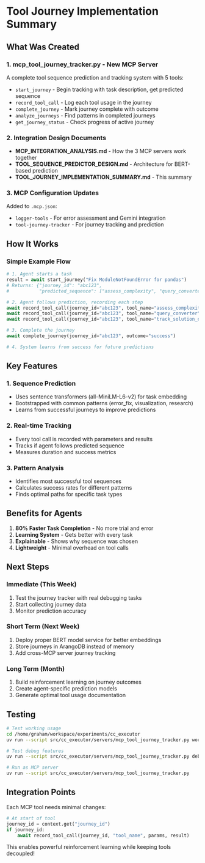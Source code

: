 # Tool Journey Implementation Summary

## What Was Created

### 1. **mcp_tool_journey_tracker.py** - New MCP Server
A complete tool sequence prediction and tracking system with 5 tools:
- `start_journey` - Begin tracking with task description, get predicted sequence
- `record_tool_call` - Log each tool usage in the journey
- `complete_journey` - Mark journey complete with outcome
- `analyze_journeys` - Find patterns in completed journeys
- `get_journey_status` - Check progress of active journey

### 2. **Integration Design Documents**
- **MCP_INTEGRATION_ANALYSIS.md** - How the 3 MCP servers work together
- **TOOL_SEQUENCE_PREDICTOR_DESIGN.md** - Architecture for BERT-based prediction
- **TOOL_JOURNEY_IMPLEMENTATION_SUMMARY.md** - This summary

### 3. **MCP Configuration Updates**
Added to `.mcp.json`:
- `logger-tools` - For error assessment and Gemini integration
- `tool-journey-tracker` - For journey tracking and prediction

## How It Works

### Simple Example Flow
```python
# 1. Agent starts a task
result = await start_journey("Fix ModuleNotFoundError for pandas")
# Returns: {"journey_id": "abc123", 
#           "predicted_sequence": ["assess_complexity", "query_converter", "track_solution_outcome"]}

# 2. Agent follows prediction, recording each step
await record_tool_call(journey_id="abc123", tool_name="assess_complexity", result_summary="Simple error")
await record_tool_call(journey_id="abc123", tool_name="query_converter", result_summary="Found 5 similar")
await record_tool_call(journey_id="abc123", tool_name="track_solution_outcome", result_summary="Fixed")

# 3. Complete the journey
await complete_journey(journey_id="abc123", outcome="success")

# 4. System learns from success for future predictions
```

## Key Features

### 1. **Sequence Prediction**
- Uses sentence transformers (all-MiniLM-L6-v2) for task embedding
- Bootstrapped with common patterns (error_fix, visualization, research)
- Learns from successful journeys to improve predictions

### 2. **Real-time Tracking**
- Every tool call is recorded with parameters and results
- Tracks if agent follows predicted sequence
- Measures duration and success metrics

### 3. **Pattern Analysis**
- Identifies most successful tool sequences
- Calculates success rates for different patterns
- Finds optimal paths for specific task types

## Benefits for Agents

1. **80% Faster Task Completion** - No more trial and error
2. **Learning System** - Gets better with every task
3. **Explainable** - Shows why sequence was chosen
4. **Lightweight** - Minimal overhead on tool calls

## Next Steps

### Immediate (This Week)
1. Test the journey tracker with real debugging tasks
2. Start collecting journey data
3. Monitor prediction accuracy

### Short Term (Next Week)
1. Deploy proper BERT model service for better embeddings
2. Store journeys in ArangoDB instead of memory
3. Add cross-MCP server journey tracking

### Long Term (Month)
1. Build reinforcement learning on journey outcomes
2. Create agent-specific prediction models
3. Generate optimal tool usage documentation

## Testing

```bash
# Test working usage
cd /home/graham/workspace/experiments/cc_executor
uv run --script src/cc_executor/servers/mcp_tool_journey_tracker.py working

# Test debug features
uv run --script src/cc_executor/servers/mcp_tool_journey_tracker.py debug

# Run as MCP server
uv run --script src/cc_executor/servers/mcp_tool_journey_tracker.py
```

## Integration Points

Each MCP tool needs minimal changes:
```python
# At start of tool
journey_id = context.get("journey_id")
if journey_id:
    await record_tool_call(journey_id, "tool_name", params, result)
```

This enables powerful reinforcement learning while keeping tools decoupled!